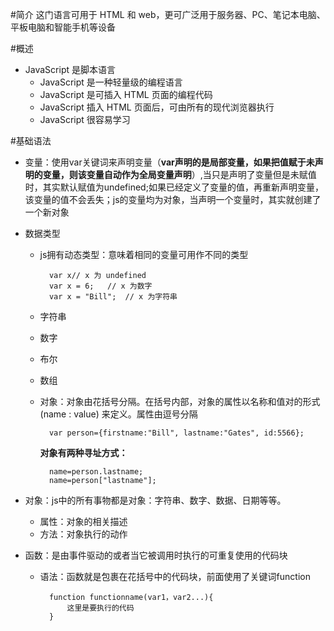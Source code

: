 #简介
这门语言可用于 HTML 和 web，更可广泛用于服务器、PC、笔记本电脑、平板电脑和智能手机等设备

#概述
- JavaScript 是脚本语言
	- JavaScript 是一种轻量级的编程语言
	- JavaScript 是可插入 HTML 页面的编程代码
	- JavaScript 插入 HTML 页面后，可由所有的现代浏览器执行
	- JavaScript 很容易学习

#基础语法
- 变量：使用var关键词来声明变量（**var声明的是局部变量，如果把值赋于未声明的变量，则该变量自动作为全局变量声明**）,当只是声明了变量但是未赋值时，其实默认赋值为undefined;如果已经定义了变量的值，再重新声明变量，该变量的值不会丢失；js的变量均为对象，当声明一个变量时，其实就创建了一个新对象
- 数据类型
	- js拥有动态类型：意味着相同的变量可用作不同的类型
	
	    	var x// x 为 undefined
	    	var x = 6;   // x 为数字
	    	var x = "Bill";  // x 为字符串
	
	- 字符串
	- 数字
	- 布尔
	- 数组
	- 对象：对象由花括号分隔。在括号内部，对象的属性以名称和值对的形式 (name : value) 来定义。属性由逗号分隔

			var person={firstname:"Bill", lastname:"Gates", id:5566};
	
		**对象有两种寻址方式：**
			
			name=person.lastname;
			name=person["lastname"];

- 对象：js中的所有事物都是对象：字符串、数字、数据、日期等等。
	- 属性：对象的相关描述
	- 方法：对象执行的动作

- 函数：是由事件驱动的或者当它被调用时执行的可重复使用的代码块
	- 语法：函数就是包裹在花括号中的代码块，前面使用了关键词function

			function functionname(var1，var2...){
				这里是要执行的代码
			}